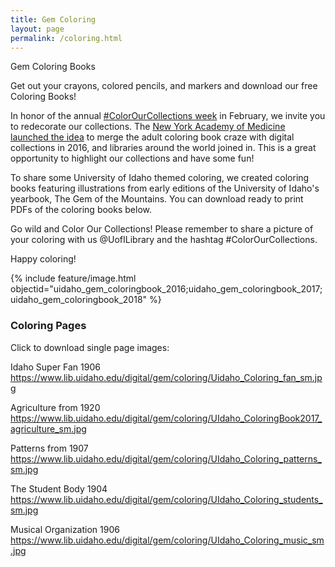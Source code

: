 ```yaml
---
title: Gem Coloring
layout: page
permalink: /coloring.html
---
```


Gem Coloring Books

Get out your crayons, colored pencils, and markers and download our free Coloring Books!

In honor of the annual [#ColorOurCollections week](http://library.nyam.org/colorourcollections/about/) in February, we invite you to redecorate our collections. The [New York Academy of Medicine launched the idea](https://nyamcenterforhistory.org/2016/01/06/colorourcollections-february-1-5/) to merge the adult coloring book craze with digital collections in 2016, and libraries around the world joined in. This is a great opportunity to highlight our collections and have some fun!

To share some University of Idaho themed coloring, we created coloring books featuring illustrations from early editions of the University of Idaho's yearbook, The Gem of the Mountains. You can download ready to print PDFs of the coloring books below.

Go wild and Color Our Collections! Please remember to share a picture of your coloring with us @UofILibrary and the hashtag #ColorOurCollections.

Happy coloring!

{% include feature/image.html objectid="uidaho_gem_coloringbook_2016;uidaho_gem_coloringbook_2017;uidaho_gem_coloringbook_2018" %}

### Coloring Pages

Click to download single page images:

Idaho Super Fan 1906
https://www.lib.uidaho.edu/digital/gem/coloring/Uidaho_Coloring_fan_sm.jpg

Agriculture from 1920
https://www.lib.uidaho.edu/digital/gem/coloring/UIdaho_ColoringBook2017_agriculture_sm.jpg

Patterns from 1907
https://www.lib.uidaho.edu/digital/gem/coloring/UIdaho_Coloring_patterns_sm.jpg

The Student Body 1904
https://www.lib.uidaho.edu/digital/gem/coloring/UIdaho_Coloring_students_sm.jpg

Musical Organization 1906
https://www.lib.uidaho.edu/digital/gem/coloring/UIdaho_Coloring_music_sm.jpg

